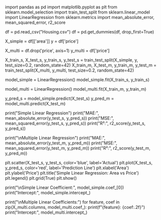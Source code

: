 import pandas as pd
import matplotlib.pyplot as plt
from sklearn.model_selection import train_test_split
from sklearn.linear_model import LinearRegression
from sklearn.metrics import mean_absolute_error, mean_squared_error, r2_score

df = pd.read_csv("Housing.csv")
df = pd.get_dummies(df, drop_first=True)

X_simple = df[['area']]
y = df['price']

X_multi = df.drop('price', axis=1)
y_multi = df['price']

X_train_s, X_test_s, y_train_s, y_test_s = train_test_split(X_simple, y, test_size=0.2, random_state=42)
X_train_m, X_test_m, y_train_m, y_test_m = train_test_split(X_multi, y_multi, test_size=0.2, random_state=42)

model_simple = LinearRegression()
model_simple.fit(X_train_s, y_train_s)

model_multi = LinearRegression()
model_multi.fit(X_train_m, y_train_m)

y_pred_s = model_simple.predict(X_test_s)
y_pred_m = model_multi.predict(X_test_m)

print("Simple Linear Regression")
print("MAE:", mean_absolute_error(y_test_s, y_pred_s))
print("MSE:", mean_squared_error(y_test_s, y_pred_s))
print("R²:", r2_score(y_test_s, y_pred_s))

print("\nMultiple Linear Regression")
print("MAE:", mean_absolute_error(y_test_m, y_pred_m))
print("MSE:", mean_squared_error(y_test_m, y_pred_m))
print("R²:", r2_score(y_test_m, y_pred_m))

plt.scatter(X_test_s, y_test_s, color='blue', label='Actual')
plt.plot(X_test_s, y_pred_s, color='red', label='Prediction Line')
plt.xlabel('Area')
plt.ylabel('Price')
plt.title('Simple Linear Regression: Area vs Price')
plt.legend()
plt.grid(True)
plt.show()

print("\nSimple Linear Coefficient:", model_simple.coef_[0])
print("Intercept:", model_simple.intercept_)

print("\nMultiple Linear Coefficients:")
for feature, coef in zip(X_multi.columns, model_multi.coef_):
    print(f"{feature}: {coef:.2f}")
print("Intercept:", model_multi.intercept_)
